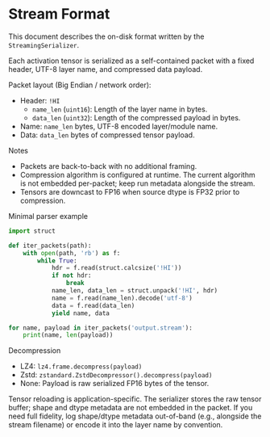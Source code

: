 # Stream Format

This document describes the on-disk format written by the `StreamingSerializer`.

Each activation tensor is serialized as a self-contained packet with a fixed header, UTF-8 layer name, and compressed data payload.

Packet layout (Big Endian / network order):

- Header: `!HI`
  - `name_len` (`uint16`): Length of the layer name in bytes.
  - `data_len` (`uint32`): Length of the compressed payload in bytes.
- Name: `name_len` bytes, UTF-8 encoded layer/module name.
- Data: `data_len` bytes of compressed tensor payload.

Notes

- Packets are back-to-back with no additional framing.
- Compression algorithm is configured at runtime. The current algorithm is not embedded per-packet; keep run metadata alongside the stream.
- Tensors are downcast to FP16 when source dtype is FP32 prior to compression.

Minimal parser example

```python
import struct

def iter_packets(path):
    with open(path, 'rb') as f:
        while True:
            hdr = f.read(struct.calcsize('!HI'))
            if not hdr:
                break
            name_len, data_len = struct.unpack('!HI', hdr)
            name = f.read(name_len).decode('utf-8')
            data = f.read(data_len)
            yield name, data

for name, payload in iter_packets('output.stream'):
    print(name, len(payload))
```

Decompression

- LZ4: `lz4.frame.decompress(payload)`
- Zstd: `zstandard.ZstdDecompressor().decompress(payload)`
- None: Payload is raw serialized FP16 bytes of the tensor.

Tensor reloading is application-specific. The serializer stores the raw tensor buffer; shape and dtype metadata are not embedded in the packet. If you need full fidelity, log shape/dtype metadata out-of-band (e.g., alongside the stream filename) or encode it into the layer name by convention.

